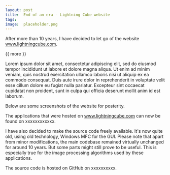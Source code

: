 ```yaml
---
layout: post
title:  End of an era - Lightning Cube website
tags:   
image:  placeholder.png
---
```


After more than 10 years, I have decided to let go of the website www.lightningcube.com. 

{{ more }}

Lorem ipsum dolor sit amet, consectetur adipiscing elit, sed do eiusmod tempor incididunt ut labore et dolore magna aliqua. Ut enim ad minim veniam, quis nostrud exercitation ullamco laboris nisi ut aliquip ex ea commodo consequat. Duis aute irure dolor in reprehenderit in voluptate velit esse cillum dolore eu fugiat nulla pariatur. Excepteur sint occaecat cupidatat non proident, sunt in culpa qui officia deserunt mollit anim id est laborum.

Below are some screenshots of the website for posterity.

The applications that were hosted on www.lightningcube.com can now be found on xxxxxxxxxxxx.

I have also decided to make the source code freely available. It's now quite old, using old technology, Windows MFC for the GUI. Please note that apart from minor modifications, the main codebase remained virtually unchanged for around 10 years. But some parts might still prove to be useful. This is especially true for the image processing algorithms used by these applications.

The source code is hosted on GitHub on xxxxxxxxxx.

